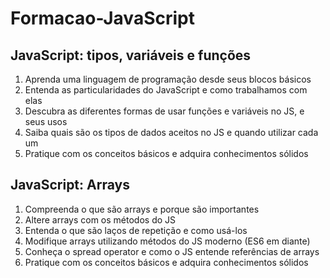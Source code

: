 # Formacao-JavaScript

## JavaScript: tipos, variáveis e funções

1. Aprenda uma linguagem de programação desde seus blocos básicos
2. Entenda as particularidades do JavaScript e como trabalhamos com elas
3. Descubra as diferentes formas de usar funções e variáveis no JS, e seus usos
4. Saiba quais são os tipos de dados aceitos no JS e quando utilizar cada um
5. Pratique com os conceitos básicos e adquira conhecimentos sólidos

## JavaScript: Arrays

1. Compreenda o que são arrays e porque são importantes
2. Altere arrays com os métodos do JS
3. Entenda o que são laços de repetição e como usá-los
4. Modifique arrays utilizando métodos do JS moderno (ES6 em diante)
5. Conheça o spread operator e como o JS entende referências de arrays
6. Pratique com os conceitos básicos e adquira conhecimentos sólidos